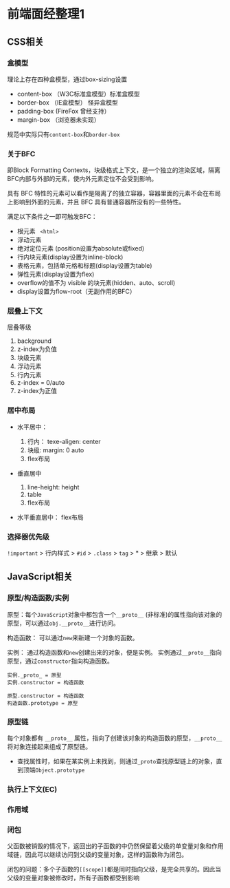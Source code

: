 

# 前端面经整理1

## CSS相关

### 盒模型

理论上存在四种盒模型，通过box-sizing设置

+ content-box （W3C标准盒模型）标准盒模型
+ border-box   （IE盒模型） 怪异盒模型
+ padding-box   (FireFox 曾经支持）  
+ margin-box （浏览器未实现）

规范中实际只有`content-box`和`border-box`

### 关于BFC

即Block Formatting Contexts，块级格式上下文，是一个独立的渲染区域，隔离BFC内部与外部的元素，使内外元素定位不会受到影响。

具有 BFC 特性的元素可以看作是隔离了的独立容器，容器里面的元素不会在布局上影响到外面的元素，并且 BFC 具有普通容器所没有的一些特性。

满足以下条件之一即可触发BFC：

+ 根元素 ` <html>`
+ 浮动元素
+ 绝对定位元素 (position设置为absolute或fixed)
+ 行内块元素(display设置为inline-block)
+ 表格元素，包括单元格和标题(display设置为table)
+ 弹性元素(display设置为flex)
+ overflow的值不为 visible 的块元素(hidden、auto、scroll)
+ display设置为flow-root（无副作用的BFC）

### 层叠上下文

层叠等级

1. background
2. z-index为负值
3. 块级元素
4. 浮动元素
5. 行内元素
6. z-index = 0/auto
7. z-index为正值

### 居中布局

+ 水平居中：
  1. 行内： texe-aligen: center
  2. 块级:   margin: 0 auto
  3. flex布局
+ 垂直居中
  1. line-height: height
  2. table
  3. flex布局

+ 水平垂直居中： flex布局



###  选择器优先级

`!important` > 行内样式 > `#id` > `.class` > `tag` > * > 继承 > 默认



## JavaScript相关

### 原型/构造函数/实例

原型：每个`JavaScript`对象中都包含一个`__proto__` (非标准)的属性指向该对象的原型，可以通过`obj.__proto__`进行访问。

构造函数： 可以通过`new`来新建一个对象的函数。

实例： 通过构造函数和`new`创建出来的对象，便是实例。 实例通过`__proto__`指向原型，通过`constructor`指向构造函数。

````
实例._proto_ = 原型
实例.constructor = 构造函数

原型.constructor = 构造函数
构造函数.prototype = 原型
````



### 原型链

每个对象都有 `__proto__` 属性，指向了创建该对象的构造函数的原型，`__proto__` 将对象连接起来组成了原型链。

+ 查找属性时，如果在某实例上未找到，则通过`_proto`查找原型链上的对象，直到顶端`Object.prototype`



### 执行上下文(EC)



### 作用域



### 闭包

父函数被销毁的情况下，返回出的子函数的中仍然保留着父级的单变量对象和作用域链，因此可以继续访问到父级的变量对象，这样的函数称为闭包。

闭包的问题：多个子函数的`[[scope]]`都是同时指向父级，是完全共享的。因此当父级的变量对象被修改时，所有子函数都受到影响